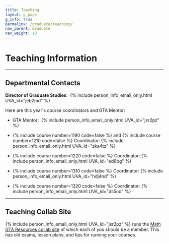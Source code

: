 ```yaml
---
title: Teaching
layout: g_page
g_info: true
permalink: /graduate/teaching/
nav_parent: Graduate
nav_weight: 18
---
```


<h1>Teaching Information</h1>

---

<h2 class="mb-3">Departmental Contacts</h2>

**Director of Graduate Studies**:&nbsp;&nbsp;{% include person_info_email_only.html UVA_id="jeb2md" %}

Here are this year's course coordinators and GTA Mentor:

- GTA Mentor:&nbsp;&nbsp;{% include person_info_email_only.html UVA_id="jsr2pz" %}

- {% include course number=1190 code=false %} and {% include course number=1210 code=false %} Coordinator: {% include person_info_email_only.html UVA_id="zka4tz" %}

- {% include course number=1220 code=false %} Coordinator: {% include person_info_email_only.html UVA_id="ed8bg" %}

- {% include course number=1310 code=false %} Coordinator: {% include person_info_email_only.html UVA_id="hdj4nd" %}

- {% include course number=1320 code=false %} Coordinator: {% include person_info_email_only.html UVA_id="ds5nd" %}

---

<h2 class="mb-3">Teaching Collab Site</h2>

{% include person_info_email_only.html UVA_id="jsr2pz" %} runs the [Math GTA Resources collab site](https://collab.itc.virginia.edu/portal/site/0eecd9ff-1916-4857-8a44-43d946f5aef5) of which each of you should be a member. This has old exams, lesson plans, and tips for running your courses.
